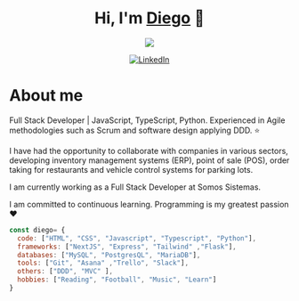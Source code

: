 <h1 align="center">Hi, I'm <a href="https://aristi.dev">Diego</a> 👋</h1>

<div align="center">
  <img src="https://media.licdn.com/dms/image/D4D16AQG5yGWfgFD9KA/profile-displaybackgroundimage-shrink_200_800/0/1720655872276?e=1726099200&v=beta&t=U2u16usAyjUdVlhykNTcDZNuXazL-HDr6qN-JqZXOnk">
</div>

<p align="center">
  <a href="https://www.linkedin.com/in/diego-tineo-4a0526137/?trk=opento_sprofile_details" target="_blank">
    <img src="https://img.shields.io/badge/LinkedIn-0077B5?style=for-the-badge&logo=linkedin&logoColor=white" alt="LinkedIn"/>
  </a>
</p>

# About me

Full Stack Developer | JavaScript, TypeScript, Python. Experienced in Agile methodologies such as Scrum and software design applying DDD. ⭐

I have had the opportunity to collaborate with companies in various sectors, developing inventory management systems (ERP), point of sale (POS), order taking for restaurants and vehicle control systems for parking lots.

I am currently working as a Full Stack Developer at Somos Sistemas.

I am committed to continuous learning. Programming is my greatest passion❤️

```javascript
const diego= {
  code: ["HTML", "CSS", "Javascript", "Typescript", "Python"],
  frameworks: ["NextJS", "Express", "Tailwind" ,"Flask"],
  databases: ["MySQL", "PostgresQL", "MariaDB"],
  tools: ["Git", "Asana" ,"Trello", "Slack"],
  others: ["DDD", "MVC" ],
  hobbies: ["Reading", "Football", "Music", "Learn"]
}
